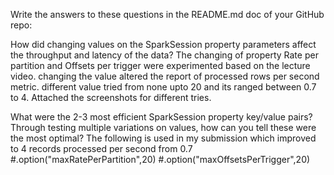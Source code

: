 
Write the answers to these questions in the README.md doc of your GitHub repo:

How did changing values on the SparkSession property parameters affect the throughput and latency of the data?
The changing of property Rate per partition and Offsets per trigger were experimented based on the lecture video.
changing the value altered the report of processed rows per second metric.
different value tried from none upto 20 and its ranged between 0.7 to 4.
Attached the screenshots for different tries.

What were the 2-3 most efficient SparkSession property key/value pairs? Through testing multiple variations on values, how can you tell these were the most optimal?
The following is used in my submission which improved to 4 records processed per second from 0.7
        #.option("maxRatePerPartition",20)
        #.option("maxOffsetsPerTrigger",20)
        
        
